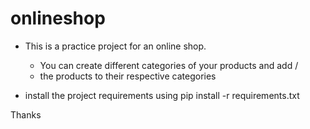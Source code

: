 # onlineshop
- This is a practice project for an online shop.

  - You can create different categories of your products and add / 
  - the products to their respective categories
- install the project requirements using pip install -r requirements.txt

Thanks